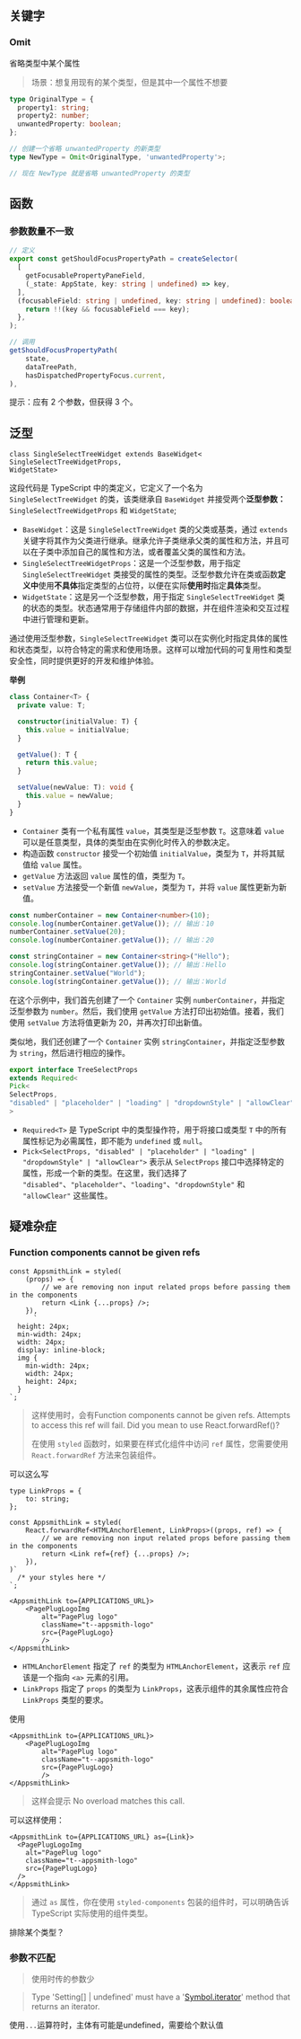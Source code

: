 ## 关键字

### Omit

省略类型中某个属性

> 场景：想复用现有的某个类型，但是其中一个属性不想要

```ts
type OriginalType = {
  property1: string;
  property2: number;
  unwantedProperty: boolean;
};

// 创建一个省略 unwantedProperty 的新类型
type NewType = Omit<OriginalType, 'unwantedProperty'>;

// 现在 NewType 就是省略 unwantedProperty 的类型
```

## 函数

### 参数数量不一致

```ts
// 定义
export const getShouldFocusPropertyPath = createSelector(
  [
    getFocusablePropertyPaneField,
    (_state: AppState, key: string | undefined) => key,
  ],
  (focusableField: string | undefined, key: string | undefined): boolean => {
    return !!(key && focusableField === key);
  },
);
```

```ts
// 调用
getShouldFocusPropertyPath(
    state,
    dataTreePath,
    hasDispatchedPropertyFocus.current,
),
```

提示：应有 2 个参数，但获得 3 个。

## 泛型

```tsx
class SingleSelectTreeWidget extends BaseWidget<
SingleSelectTreeWidgetProps,
WidgetState>
```

这段代码是 TypeScript 中的类定义，它定义了一个名为 `SingleSelectTreeWidget` 的类，该类继承自 `BaseWidget` 并接受两个**泛型参数：**`SingleSelectTreeWidgetProps` 和 `WidgetState`;

- `BaseWidget`：这是 `SingleSelectTreeWidget` 类的父类或基类，通过 `extends` 关键字将其作为父类进行继承。继承允许子类继承父类的属性和方法，并且可以在子类中添加自己的属性和方法，或者覆盖父类的属性和方法。
- `SingleSelectTreeWidgetProps`：这是一个泛型参数，用于指定 `SingleSelectTreeWidget` 类接受的属性的类型。泛型参数允许在类或函数**定义中**使用**不具体**指定类型的占位符，以便在实际**使用时**指定**具体**类型。
- `WidgetState`：这是另一个泛型参数，用于指定 `SingleSelectTreeWidget` 类的状态的类型。状态通常用于存储组件内部的数据，并在组件渲染和交互过程中进行管理和更新。

通过使用泛型参数，`SingleSelectTreeWidget` 类可以在实例化时指定具体的属性和状态类型，以符合特定的需求和使用场景。这样可以增加代码的可复用性和类型安全性，同时提供更好的开发和维护体验。

**举例**

```ts
class Container<T> {
  private value: T;

  constructor(initialValue: T) {
    this.value = initialValue;
  }

  getValue(): T {
    return this.value;
  }

  setValue(newValue: T): void {
    this.value = newValue;
  }
}
```

- `Container` 类有一个私有属性 `value`，其类型是泛型参数 `T`。这意味着 `value` 可以是任意类型，具体的类型由在实例化时传入的参数决定。
- 构造函数 `constructor` 接受一个初始值 `initialValue`，类型为 `T`，并将其赋值给 `value` 属性。
- `getValue` 方法返回 `value` 属性的值，类型为 `T`。
- `setValue` 方法接受一个新值 `newValue`，类型为 `T`，并将 `value` 属性更新为新值。

```ts
const numberContainer = new Container<number>(10);
console.log(numberContainer.getValue()); // 输出：10
numberContainer.setValue(20);
console.log(numberContainer.getValue()); // 输出：20

const stringContainer = new Container<string>("Hello");
console.log(stringContainer.getValue()); // 输出：Hello
stringContainer.setValue("World");
console.log(stringContainer.getValue()); // 输出：World
```

在这个示例中，我们首先创建了一个 `Container` 实例 `numberContainer`，并指定泛型参数为 `number`。然后，我们使用 `getValue` 方法打印出初始值。接着，我们使用 `setValue` 方法将值更新为 20，并再次打印出新值。

类似地，我们还创建了一个 `Container` 实例 `stringContainer`，并指定泛型参数为 `string`，然后进行相应的操作。

```ts
export interface TreeSelectProps
extends Required<
Pick<
SelectProps,
"disabled" | "placeholder" | "loading" | "dropdownStyle" | "allowClear"
>
```

- `Required<T>` 是 TypeScript 中的类型操作符，用于将接口或类型 `T` 中的所有属性标记为必需属性，即不能为 `undefined` 或 `null`。
- `Pick<SelectProps, "disabled" | "placeholder" | "loading" | "dropdownStyle" | "allowClear">` 表示从 `SelectProps` 接口中选择特定的属性，形成一个新的类型。在这里，我们选择了 `"disabled"`、`"placeholder"`、`"loading"`、`"dropdownStyle"` 和 `"allowClear"` 这些属性。

## 疑难杂症

### Function components cannot be given refs

```tsx
const AppsmithLink = styled(
    (props) => {
        // we are removing non input related props before passing them in the components
        return <Link {...props} />;
    }),
      `
  height: 24px;
  min-width: 24px;
  width: 24px;
  display: inline-block;
  img {
    min-width: 24px;
    width: 24px;
    height: 24px;
  }
`;
```

> 这样使用时，会有Function components cannot be given refs. Attempts to access this ref will fail. Did you mean to use React.forwardRef()?
>
> 在使用 `styled` 函数时，如果要在样式化组件中访问 `ref` 属性，您需要使用 `React.forwardRef` 方法来包装组件。

可以这么写

```tsx
type LinkProps = {
    to: string;
};

const AppsmithLink = styled(
    React.forwardRef<HTMLAnchorElement, LinkProps>((props, ref) => {
        // we are removing non input related props before passing them in the components
        return <Link ref={ref} {...props} />;
    }),
)`
  /* your styles here */
`;

<AppsmithLink to={APPLICATIONS_URL}>
    <PagePlugLogoImg
        alt="PagePlug logo"
        className="t--appsmith-logo"
        src={PagePlugLogo}
        />
</AppsmithLink>
```

- `HTMLAnchorElement` 指定了 `ref` 的类型为 `HTMLAnchorElement`，这表示 `ref` 应该是一个指向 `<a>` 元素的引用。
- `LinkProps` 指定了 `props` 的类型为 `LinkProps`，这表示组件的其余属性应符合 `LinkProps` 类型的要求。

使用

```tsx
<AppsmithLink to={APPLICATIONS_URL}>
    <PagePlugLogoImg
        alt="PagePlug logo"
        className="t--appsmith-logo"
        src={PagePlugLogo}
        />
</AppsmithLink>
```

> 这样会提示 No overload matches this call.

可以这样使用：

```tsx
<AppsmithLink to={APPLICATIONS_URL} as={Link}>
  <PagePlugLogoImg
    alt="PagePlug logo"
    className="t--appsmith-logo"
    src={PagePlugLogo}
  />
</AppsmithLink>
```

> 通过 `as` 属性，你在使用 `styled-components` 包装的组件时，可以明确告诉 TypeScript 实际使用的组件类型。

排除某个类型？

### 参数不匹配

> 使用时传的参数少



> Type 'Setting[] | undefined' must have a '[Symbol.iterator]()' method that returns an iterator.

使用`...`运算符时，主体有可能是undefined，需要给个默认值